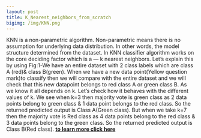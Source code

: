 ```yaml
---
layout: post
title: K_Nearest_neighbors_from_scratch
bigimg: /img/KNN.png
---
```


KNN is a non-parametric algorithm. Non-parametric means there is no assumption for underlying data distribution. In other words, the model structure determined from the dataset. In KNN classifier algorithm works on the core deciding factor which is a — k nearest neighbors. Let’s explain this by using Fig:1-We have an entire dataset with 2 class labels which are class A (red)& class B(green). When we have a new data point(Yellow question mark)to classify then we will compare with the entire dataset and we will check that this new datapoint belongs to red class A or green class B. As we know it all depends on k. Let’s check how it behaves with the different values of k. We see when k=3 then majority vote is green class as 2 data points belong to green class & 1 data point belongs to the red class. So the returned predicted output is Class A(Green class). But when we take k=7 then the majority vote is Red class as 4 data points belong to the red class & 3 data points belong to the green class. So the returned predicted output is Class B(Red class).
[**to learn more click here**](https://anitashar2006.medium.com/k-nearest-neighbors-knn-classifier-from-scratch-80113a558d93)
